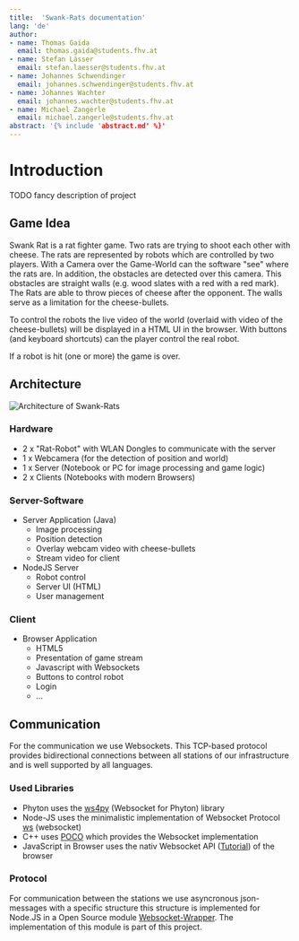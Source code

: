 ```yaml
---
title:  'Swank-Rats documentation'
lang: 'de'
author:
- name: Thomas Gaida
  email: thomas.gaida@students.fhv.at
- name: Stefan Lässer
  email: stefan.laesser@students.fhv.at
- name: Johannes Schwendinger
  email: johannes.schwendinger@students.fhv.at
- name: Johannes Wachter
  email: johannes.wachter@students.fhv.at
- name: Michael Zangerle
  email: michael.zangerle@students.fhv.at
abstract: '{% include 'abstract.md' %}'
---
```


# Introduction

TODO fancy description of project

## Game Idea

Swank Rat is a rat fighter game. Two rats are trying to shoot each other with cheese. 
The rats are represented by robots which are controlled by two players. With a Camera
over the Game-World can the software "see" where the rats are. In addition, the obstacles
are detected over this camera. This obstacles are straight walls (e.g. wood slates with
a red with a red mark). The Rats are able to throw pieces of cheese after the opponent.
The walls serve as a limitation for the cheese-bullets.

To control the robots the live video of the world (overlaid with video of the cheese-bullets)
will be displayed in a HTML UI in the browser. With buttons (and keyboard shortcuts) can
the player control the real robot.
 
If a robot is hit (one or more) the game is over.

## Architecture

![Architecture of Swank-Rats](intro/img/architecture)

### Hardware

* 2 x "Rat-Robot" with WLAN Dongles to communicate with the server
* 1 x Webcamera (for the detection of position and world)
* 1 x Server (Notebook or PC for image processing and game logic)
* 2 x Clients (Notebooks with modern Browsers)

### Server-Software

* Server Application (Java)
	- Image processing
	- Position detection
	- Overlay webcam video with cheese-bullets
	- Stream video for client
* NodeJS Server
	- Robot control
	- Server UI (HTML)
	- User management

### Client

* Browser Application
	- HTML5
	- Presentation of game stream
	- Javascript with Websockets
	- Buttons to control robot
	- Login
	- ...

## Communication

For the communication we use Websockets. This TCP-based protocol provides bidirectional connections between all stations
of our infrastructure and is well supported by all languages.

### Used Libraries

* Phyton uses the [ws4py](https://ws4py.readthedocs.org/en/latest) (Websocket for Phyton) library
* Node-JS uses the minimalistic implementation of Websocket Protocol [ws](https://github.com/einaros/ws) (websocket)
* C++ uses [POCO](http://pocoproject.org/documentation/index.html) which provides the Websocket implementation 
* JavaScript in Browser uses the nativ Websocket API ([Tutorial](http://www.html5rocks.com/de/tutorials/websockets/basics/)) of the browser

### Protocol

For communication between the stations we use asyncronous json-messages with a specific structure this structure is
implemented for Node.JS in a Open Source module [Websocket-Wrapper](https://github.com/swank-rats/websocket-wrapper). The implementation
of this module is part of this project.
